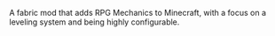 A fabric mod that adds RPG Mechanics to Minecraft, with a focus on a leveling system and being highly configurable.